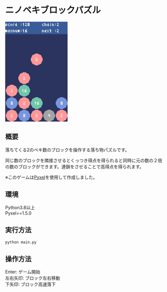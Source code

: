 # ニノベキブロックパズル
![ゲーム画面](screenshot.png)
## 概要
落ちてくる2のベキ数のブロックを操作する落ち物パズルです。  
  
同じ数のブロックを隣接させるとくっつき得点を得られると同時に元の数の２倍の数のブロックができます。連鎖をさせることで高得点を得られます。  
  
※このゲームは[Pyxel](https://github.com/kitao/pyxel)を使用して作成しました。

## 環境
Python3.8以上  
Pyxel==1.5.0

## 実行方法
```
python main.py
```

## 操作方法
Enter: ゲーム開始  
左右矢印: ブロック左右移動  
下矢印: ブロック高速落下
 